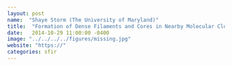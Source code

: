 ```yaml
---
layout: post
name:  "Shaye Storm (The University of Maryland)"
title:  "Formation of Dense Filaments and Cores in Nearby Molecular Clouds"
date:   2014-10-29 11:00:00 -0400
image: "../../../../figures/missing.jpg"
website: "https://"
categories: sfir
---
```


